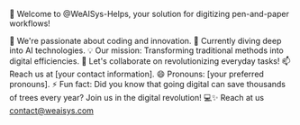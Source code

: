 🚀 Welcome to @WeAISys-Helps, your solution for digitizing pen-and-paper workflows!

👀 We're passionate about coding and innovation.
🌱 Currently diving deep into AI technologies.
💡 Our mission: Transforming traditional methods into digital efficiencies.
💬 Let's collaborate on revolutionizing everyday tasks!
📫 Reach us at [your contact information].
😄 Pronouns: [your preferred pronouns].
⚡ Fun fact: Did you know that going digital can save thousands of trees every year?
Join us in the digital revolution! 
💻✨ Reach at us contact@weaisys.com
<!---
WeAISys-Helps/WeAISys-Helps is a ✨ special ✨ repository because its `README.md` (this file) appears on your GitHub profile.
You can click the Preview link to take a look at your changes.
--->
